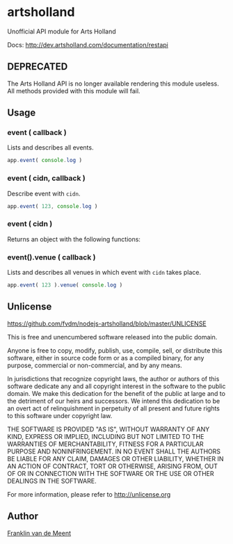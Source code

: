 artsholland
===========

Unofficial API module for Arts Holland

Docs: <http://dev.artsholland.com/documentation/restapi>


DEPRECATED
----------

The Arts Holland API is no longer available rendering this module useless.
All methods provided with this module will fail.


Usage
-----

### event ( callback )

Lists and describes all events.

```js
app.event( console.log )
```


### event ( cidn, callback )

Describe event with `cidn`.

```js
app.event( 123, console.log )
```


### event ( cidn )

Returns an object with the following functions:


### event().venue ( callback )

Lists and describes all venues in which event with `cidn` takes place.

```js
app.event( 123 ).venue( console.log )
```


Unlicense
---------

<https://github.com/fvdm/nodejs-artsholland/blob/master/UNLICENSE>

This is free and unencumbered software released into the public domain.

Anyone is free to copy, modify, publish, use, compile, sell, or
distribute this software, either in source code form or as a compiled
binary, for any purpose, commercial or non-commercial, and by any
means.

In jurisdictions that recognize copyright laws, the author or authors
of this software dedicate any and all copyright interest in the
software to the public domain. We make this dedication for the benefit
of the public at large and to the detriment of our heirs and
successors. We intend this dedication to be an overt act of
relinquishment in perpetuity of all present and future rights to this
software under copyright law.

THE SOFTWARE IS PROVIDED "AS IS", WITHOUT WARRANTY OF ANY KIND,
EXPRESS OR IMPLIED, INCLUDING BUT NOT LIMITED TO THE WARRANTIES OF
MERCHANTABILITY, FITNESS FOR A PARTICULAR PURPOSE AND NONINFRINGEMENT.
IN NO EVENT SHALL THE AUTHORS BE LIABLE FOR ANY CLAIM, DAMAGES OR
OTHER LIABILITY, WHETHER IN AN ACTION OF CONTRACT, TORT OR OTHERWISE,
ARISING FROM, OUT OF OR IN CONNECTION WITH THE SOFTWARE OR THE USE OR
OTHER DEALINGS IN THE SOFTWARE.

For more information, please refer to <http://unlicense.org>


Author
------

[Franklin van de Meent](https://frankl.in)
